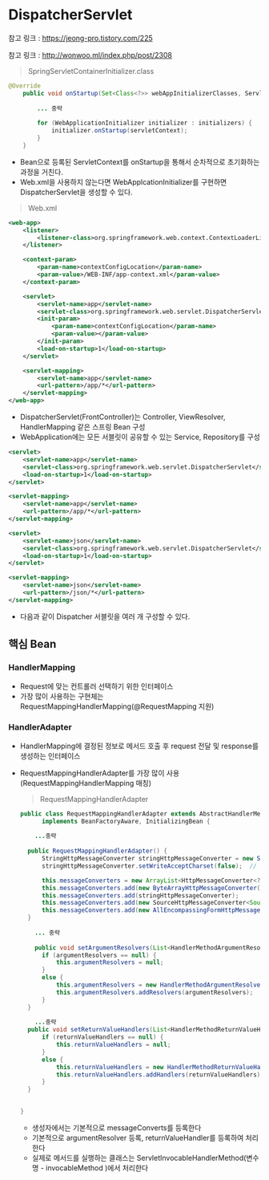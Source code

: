 # DispatcherServlet

참고 링크 : https://jeong-pro.tistory.com/225

참고 링크 : http://wonwoo.ml/index.php/post/2308

> SpringServletContainerInitializer.class

```java
@Override
	public void onStartup(Set<Class<?>> webAppInitializerClasses, ServletContext servletContext) throws ServletException {
        
        ... 중략
            
        for (WebApplicationInitializer initializer : initializers) {
            initializer.onStartup(servletContext);
        }
    }
```

- Bean으로 등록된 ServletContext를 onStartup을 통해서 순차적으로 초기화하는 과정을 거친다.
- Web.xml을 사용하지 않는다면 WebApplcationInitializer를 구현하면 DispatcherServlet을 생성할 수 있다.



> Web.xml

```xml
<web-app>
    <listener>
        <listener-class>org.springframework.web.context.ContextLoaderListener</listener-class>
    </listener>

    <context-param>
        <param-name>contextConfigLocation</param-name>
        <param-value>/WEB-INF/app-context.xml</param-value>
    </context-param>

    <servlet>
        <servlet-name>app</servlet-name>
        <servlet-class>org.springframework.web.servlet.DispatcherServlet</servlet-class>
        <init-param>
            <param-name>contextConfigLocation</param-name>
            <param-value></param-value>
        </init-param>
        <load-on-startup>1</load-on-startup>
    </servlet>

    <servlet-mapping>
        <servlet-name>app</servlet-name>
        <url-pattern>/app/*</url-pattern>
    </servlet-mapping>
</web-app>
```

- DispatcherServlet(FrontController)는 Controller, ViewResolver, HandlerMapping 같은 스프링 Bean 구성
- WebApplication에는 모든 서블릿이 공유할 수 있는 Service, Repository를 구성

```xml
<servlet>
	<servlet-name>app</servlet-name>
    <servlet-class>org.springframework.web.servlet.DispatcherServlet</servlet-class>
  	<load-on-startup>1</load-on-startup>
</servlet>

<servlet-mapping>
    <servlet-name>app</servlet-name>
    <url-pattern>/app/*</url-pattern>
</servlet-mapping>

<servlet>
    <servlet-name>json</servlet-name>
    <servlet-class>org.springframework.web.servlet.DispatcherServlet</servlet-class>
    <load-on-startup>1</load-on-startup>
</servlet>

<servlet-mapping>
    <servlet-name>json</servlet-name>
    <url-pattern>/json/*</url-pattern>
</servlet-mapping>
```

- 다음과 같이 Dispatcher 서블릿을 여러 개 구성할 수 있다.



## 핵심 Bean

### HandlerMapping

- Request에 맞는 컨트롤러 선택하기 위한 인터페이스
- 가장 많이 사용하는 구현체는 RequestMappingHandlerMapping(@RequestMapping 지원)



### HandlerAdapter

- HandlerMapping에 결정된 정보로 메서드 호출 후 request 전달 및 response를 생성하는 인터페이스

- RequestMappingHandlerAdapter를 가장 많이 사용 (RequestMappingHandlerMapping 매칭)

  > RequestMappingHandlerAdapter

  ```java
  public class RequestMappingHandlerAdapter extends AbstractHandlerMethodAdapter
  		implements BeanFactoryAware, InitializingBean {
  	
      ...중략
          
  	public RequestMappingHandlerAdapter() {
  		StringHttpMessageConverter stringHttpMessageConverter = new StringHttpMessageConverter();
  		stringHttpMessageConverter.setWriteAcceptCharset(false);  // see SPR-7316
  
  		this.messageConverters = new ArrayList<HttpMessageConverter<?>>(4);
  		this.messageConverters.add(new ByteArrayHttpMessageConverter());
  		this.messageConverters.add(stringHttpMessageConverter);
  		this.messageConverters.add(new SourceHttpMessageConverter<Source>());
  		this.messageConverters.add(new AllEncompassingFormHttpMessageConverter());
  	}
      
      ... 중략 
          
      public void setArgumentResolvers(List<HandlerMethodArgumentResolver> argumentResolvers) {
  		if (argumentResolvers == null) {
  			this.argumentResolvers = null;
  		}
  		else {
  			this.argumentResolvers = new HandlerMethodArgumentResolverComposite();
  			this.argumentResolvers.addResolvers(argumentResolvers);
  		}
  	}
      
      ...중략
  	public void setReturnValueHandlers(List<HandlerMethodReturnValueHandler> returnValueHandlers) {
  		if (returnValueHandlers == null) {
  			this.returnValueHandlers = null;
  		}
  		else {
  			this.returnValueHandlers = new HandlerMethodReturnValueHandlerComposite();
  			this.returnValueHandlers.addHandlers(returnValueHandlers);
  		}
  	}
  
  		
  }
  ```

  - 생성자에서는 기본적으로 messageConverts를 등록한다
  - 기본적으로 argumentResolver 등록, returnValueHandler를 등록하여 처리한다
  - 실제로 메서드를 실행하는 클래스는 ServletInvocableHandlerMethod(변수명 - invocableMethod )에서 처리한다

